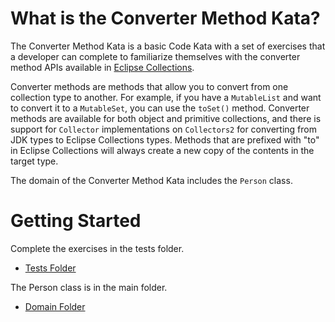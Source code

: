 <!--
  ~ Copyright (c) 2020 The Bank of New York Mellon.
  ~ All rights reserved. This program and the accompanying materials
  ~ are made available under the terms of the Eclipse Public License v1.0
  ~ and Eclipse Distribution License v. 1.0 which accompany this distribution.
  ~ The Eclipse Public License is available at http://www.eclipse.org/legal/epl-v10.html
  ~ and the Eclipse Distribution License is available at
  ~ http://www.eclipse.org/org/documents/edl-v10.php.
  -->
# **What is the Converter Method Kata?**
The Converter Method Kata is a basic Code Kata with a set of exercises that a developer can complete to familiarize themselves with the converter method APIs available in [Eclipse Collections](https://github.com/eclipse/eclipse-collections).

Converter methods are methods that allow you to convert from one collection type to another. For example, if you have a `MutableList` and want to convert it to a `MutableSet`, you can use the `toSet()` method. Converter methods are available for both object and primitive collections, and there is support for `Collector` implementations on `Collectors2` for converting from JDK types to Eclipse Collections types. Methods that are prefixed with "to" in Eclipse Collections will always create a new copy of the contents in the target type.

The domain of the Converter Method Kata includes the `Person` class.

# Getting Started

Complete the exercises in the tests folder.

* [Tests Folder](./src/test/java/org/eclipse/collections/convertermethodkata/)

The Person class is in the main folder.

* [Domain Folder](./src/main/java/org/eclipse/collections/convertermethodkata/)
